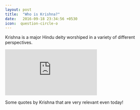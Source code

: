 ```yaml
---
layout: post
title:  "Who is Krishna?"
date:   2016-09-18 23:34:56 +0530
icon:  question-circle-o
---
```




Krishna is a major Hindu deity worshiped in a variety of different perspectives.

<iframe class="video" src="https://www.youtube.com/embed/vK7_GFR1WRE?rel=0" frameborder="0" allowfullscreen></iframe>

Some quotes by Krishna that are very relevant even today!

